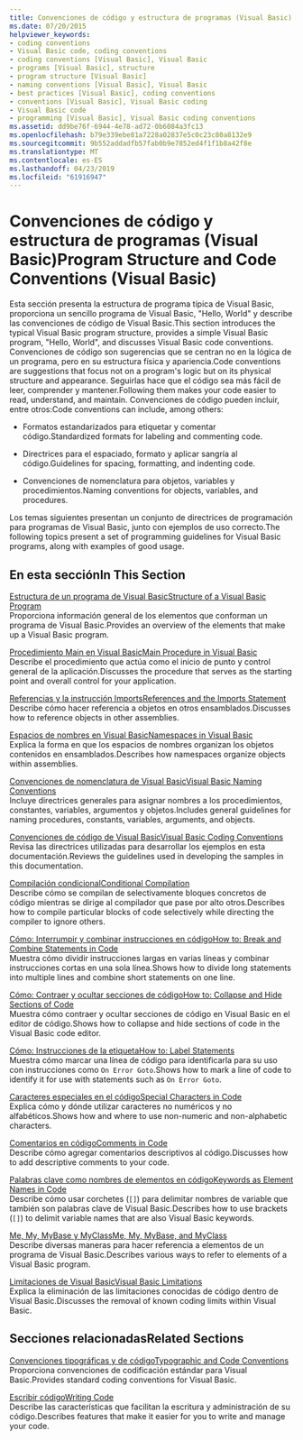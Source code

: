 ```yaml
---
title: Convenciones de código y estructura de programas (Visual Basic)
ms.date: 07/20/2015
helpviewer_keywords:
- coding conventions
- Visual Basic code, coding conventions
- coding conventions [Visual Basic], Visual Basic
- programs [Visual Basic], structure
- program structure [Visual Basic]
- naming conventions [Visual Basic], Visual Basic
- best practices [Visual Basic], coding conventions
- conventions [Visual Basic], Visual Basic coding
- Visual Basic code
- programming [Visual Basic], Visual Basic coding conventions
ms.assetid: dd9be76f-6944-4e78-ad72-0b6084a3fc13
ms.openlocfilehash: b79e339ebe81a7228a02837e5c0c23c80a8132e9
ms.sourcegitcommit: 9b552addadfb57fab0b9e7852ed4f1f1b8a42f8e
ms.translationtype: MT
ms.contentlocale: es-ES
ms.lasthandoff: 04/23/2019
ms.locfileid: "61916947"
---
```

# <a name="program-structure-and-code-conventions-visual-basic"></a><span data-ttu-id="bb5b1-102">Convenciones de código y estructura de programas (Visual Basic)</span><span class="sxs-lookup"><span data-stu-id="bb5b1-102">Program Structure and Code Conventions (Visual Basic)</span></span>
<span data-ttu-id="bb5b1-103">Esta sección presenta la estructura de programa típica de Visual Basic, proporciona un sencillo programa de Visual Basic, "Hello, World" y describe las convenciones de código de Visual Basic.</span><span class="sxs-lookup"><span data-stu-id="bb5b1-103">This section introduces the typical Visual Basic program structure, provides a simple Visual Basic program, "Hello, World", and discusses Visual Basic code conventions.</span></span> <span data-ttu-id="bb5b1-104">Convenciones de código son sugerencias que se centran no en la lógica de un programa, pero en su estructura física y apariencia.</span><span class="sxs-lookup"><span data-stu-id="bb5b1-104">Code conventions are suggestions that focus not on a program's logic but on its physical structure and appearance.</span></span> <span data-ttu-id="bb5b1-105">Seguirlas hace que el código sea más fácil de leer, comprender y mantener.</span><span class="sxs-lookup"><span data-stu-id="bb5b1-105">Following them makes your code easier to read, understand, and maintain.</span></span> <span data-ttu-id="bb5b1-106">Convenciones de código pueden incluir, entre otros:</span><span class="sxs-lookup"><span data-stu-id="bb5b1-106">Code conventions can include, among others:</span></span>  
  
-   <span data-ttu-id="bb5b1-107">Formatos estandarizados para etiquetar y comentar código.</span><span class="sxs-lookup"><span data-stu-id="bb5b1-107">Standardized formats for labeling and commenting code.</span></span>  
  
-   <span data-ttu-id="bb5b1-108">Directrices para el espaciado, formato y aplicar sangría al código.</span><span class="sxs-lookup"><span data-stu-id="bb5b1-108">Guidelines for spacing, formatting, and indenting code.</span></span>  
  
-   <span data-ttu-id="bb5b1-109">Convenciones de nomenclatura para objetos, variables y procedimientos.</span><span class="sxs-lookup"><span data-stu-id="bb5b1-109">Naming conventions for objects, variables, and procedures.</span></span>  
  
 <span data-ttu-id="bb5b1-110">Los temas siguientes presentan un conjunto de directrices de programación para programas de Visual Basic, junto con ejemplos de uso correcto.</span><span class="sxs-lookup"><span data-stu-id="bb5b1-110">The following topics present a set of programming guidelines for Visual Basic programs, along with examples of good usage.</span></span>  
  
## <a name="in-this-section"></a><span data-ttu-id="bb5b1-111">En esta sección</span><span class="sxs-lookup"><span data-stu-id="bb5b1-111">In This Section</span></span>  
 [<span data-ttu-id="bb5b1-112">Estructura de un programa de Visual Basic</span><span class="sxs-lookup"><span data-stu-id="bb5b1-112">Structure of a Visual Basic Program</span></span>](../../../visual-basic/programming-guide/program-structure/structure-of-a-visual-basic-program.md)  
 <span data-ttu-id="bb5b1-113">Proporciona información general de los elementos que conforman un programa de Visual Basic.</span><span class="sxs-lookup"><span data-stu-id="bb5b1-113">Provides an overview of the elements that make up a Visual Basic program.</span></span>  
  
 [<span data-ttu-id="bb5b1-114">Procedimiento Main en Visual Basic</span><span class="sxs-lookup"><span data-stu-id="bb5b1-114">Main Procedure in Visual Basic</span></span>](../../../visual-basic/programming-guide/program-structure/main-procedure.md)  
 <span data-ttu-id="bb5b1-115">Describe el procedimiento que actúa como el inicio de punto y control general de la aplicación.</span><span class="sxs-lookup"><span data-stu-id="bb5b1-115">Discusses the procedure that serves as the starting point and overall control for your application.</span></span>  
  
 [<span data-ttu-id="bb5b1-116">Referencias y la instrucción Imports</span><span class="sxs-lookup"><span data-stu-id="bb5b1-116">References and the Imports Statement</span></span>](../../../visual-basic/programming-guide/program-structure/references-and-the-imports-statement.md)  
 <span data-ttu-id="bb5b1-117">Describe cómo hacer referencia a objetos en otros ensamblados.</span><span class="sxs-lookup"><span data-stu-id="bb5b1-117">Discusses how to reference objects in other assemblies.</span></span>  
  
 [<span data-ttu-id="bb5b1-118">Espacios de nombres en Visual Basic</span><span class="sxs-lookup"><span data-stu-id="bb5b1-118">Namespaces in Visual Basic</span></span>](../../../visual-basic/programming-guide/program-structure/namespaces.md)  
 <span data-ttu-id="bb5b1-119">Explica la forma en que los espacios de nombres organizan los objetos contenidos en ensamblados.</span><span class="sxs-lookup"><span data-stu-id="bb5b1-119">Describes how namespaces organize objects within assemblies.</span></span>  
  
 [<span data-ttu-id="bb5b1-120">Convenciones de nomenclatura de Visual Basic</span><span class="sxs-lookup"><span data-stu-id="bb5b1-120">Visual Basic Naming Conventions</span></span>](../../../visual-basic/programming-guide/program-structure/naming-conventions.md)  
 <span data-ttu-id="bb5b1-121">Incluye directrices generales para asignar nombres a los procedimientos, constantes, variables, argumentos y objetos.</span><span class="sxs-lookup"><span data-stu-id="bb5b1-121">Includes general guidelines for naming procedures, constants, variables, arguments, and objects.</span></span>  
  
 [<span data-ttu-id="bb5b1-122">Convenciones de código de Visual Basic</span><span class="sxs-lookup"><span data-stu-id="bb5b1-122">Visual Basic Coding Conventions</span></span>](../../../visual-basic/programming-guide/program-structure/coding-conventions.md)  
 <span data-ttu-id="bb5b1-123">Revisa las directrices utilizadas para desarrollar los ejemplos en esta documentación.</span><span class="sxs-lookup"><span data-stu-id="bb5b1-123">Reviews the guidelines used in developing the samples in this documentation.</span></span>  
  
 [<span data-ttu-id="bb5b1-124">Compilación condicional</span><span class="sxs-lookup"><span data-stu-id="bb5b1-124">Conditional Compilation</span></span>](../../../visual-basic/programming-guide/program-structure/conditional-compilation.md)  
 <span data-ttu-id="bb5b1-125">Describe cómo se compilan de selectivamente bloques concretos de código mientras se dirige al compilador que pase por alto otros.</span><span class="sxs-lookup"><span data-stu-id="bb5b1-125">Describes how to compile particular blocks of code selectively while directing the compiler to ignore others.</span></span>  
  
 [<span data-ttu-id="bb5b1-126">Cómo: Interrumpir y combinar instrucciones en código</span><span class="sxs-lookup"><span data-stu-id="bb5b1-126">How to: Break and Combine Statements in Code</span></span>](../../../visual-basic/programming-guide/program-structure/how-to-break-and-combine-statements-in-code.md)  
 <span data-ttu-id="bb5b1-127">Muestra cómo dividir instrucciones largas en varias líneas y combinar instrucciones cortas en una sola línea.</span><span class="sxs-lookup"><span data-stu-id="bb5b1-127">Shows how to divide long statements into multiple lines and combine short statements on one line.</span></span>  
  
 [<span data-ttu-id="bb5b1-128">Cómo: Contraer y ocultar secciones de código</span><span class="sxs-lookup"><span data-stu-id="bb5b1-128">How to: Collapse and Hide Sections of Code</span></span>](../../../visual-basic/programming-guide/program-structure/how-to-collapse-and-hide-sections-of-code.md)  
 <span data-ttu-id="bb5b1-129">Muestra cómo contraer y ocultar secciones de código en Visual Basic en el editor de código.</span><span class="sxs-lookup"><span data-stu-id="bb5b1-129">Shows how to collapse and hide sections of code in the Visual Basic code editor.</span></span>  
  
 [<span data-ttu-id="bb5b1-130">Cómo: Instrucciones de la etiqueta</span><span class="sxs-lookup"><span data-stu-id="bb5b1-130">How to: Label Statements</span></span>](../../../visual-basic/programming-guide/program-structure/how-to-label-statements.md)  
 <span data-ttu-id="bb5b1-131">Muestra cómo marcar una línea de código para identificarla para su uso con instrucciones como `On Error Goto`.</span><span class="sxs-lookup"><span data-stu-id="bb5b1-131">Shows how to mark a line of code to identify it for use with statements such as `On Error Goto`.</span></span>  
  
 [<span data-ttu-id="bb5b1-132">Caracteres especiales en el código</span><span class="sxs-lookup"><span data-stu-id="bb5b1-132">Special Characters in Code</span></span>](../../../visual-basic/programming-guide/program-structure/special-characters-in-code.md)  
 <span data-ttu-id="bb5b1-133">Explica cómo y dónde utilizar caracteres no numéricos y no alfabéticos.</span><span class="sxs-lookup"><span data-stu-id="bb5b1-133">Shows how and where to use non-numeric and non-alphabetic characters.</span></span>  
  
 [<span data-ttu-id="bb5b1-134">Comentarios en código</span><span class="sxs-lookup"><span data-stu-id="bb5b1-134">Comments in Code</span></span>](../../../visual-basic/programming-guide/program-structure/comments-in-code.md)  
 <span data-ttu-id="bb5b1-135">Describe cómo agregar comentarios descriptivos al código.</span><span class="sxs-lookup"><span data-stu-id="bb5b1-135">Discusses how to add descriptive comments to your code.</span></span>  
  
 [<span data-ttu-id="bb5b1-136">Palabras clave como nombres de elementos en código</span><span class="sxs-lookup"><span data-stu-id="bb5b1-136">Keywords as Element Names in Code</span></span>](../../../visual-basic/programming-guide/program-structure/keywords-as-element-names-in-code.md)  
 <span data-ttu-id="bb5b1-137">Describe cómo usar corchetes (`[]`) para delimitar nombres de variable que también son palabras clave de Visual Basic.</span><span class="sxs-lookup"><span data-stu-id="bb5b1-137">Describes how to use brackets (`[]`) to delimit variable names that are also Visual Basic keywords.</span></span>  
  
 [<span data-ttu-id="bb5b1-138">Me, My, MyBase y MyClass</span><span class="sxs-lookup"><span data-stu-id="bb5b1-138">Me, My, MyBase, and MyClass</span></span>](../../../visual-basic/programming-guide/program-structure/me-my-mybase-and-myclass.md)  
 <span data-ttu-id="bb5b1-139">Describe diversas maneras para hacer referencia a elementos de un programa de Visual Basic.</span><span class="sxs-lookup"><span data-stu-id="bb5b1-139">Describes various ways to refer to elements of a Visual Basic program.</span></span>  
  
 [<span data-ttu-id="bb5b1-140">Limitaciones de Visual Basic</span><span class="sxs-lookup"><span data-stu-id="bb5b1-140">Visual Basic Limitations</span></span>](../../../visual-basic/programming-guide/program-structure/limitations.md)  
 <span data-ttu-id="bb5b1-141">Explica la eliminación de las limitaciones conocidas de código dentro de Visual Basic.</span><span class="sxs-lookup"><span data-stu-id="bb5b1-141">Discusses the removal of known coding limits within Visual Basic.</span></span>  
  
## <a name="related-sections"></a><span data-ttu-id="bb5b1-142">Secciones relacionadas</span><span class="sxs-lookup"><span data-stu-id="bb5b1-142">Related Sections</span></span>  
 [<span data-ttu-id="bb5b1-143">Convenciones tipográficas y de código</span><span class="sxs-lookup"><span data-stu-id="bb5b1-143">Typographic and Code Conventions</span></span>](../../../visual-basic/language-reference/typographic-and-code-conventions.md)  
 <span data-ttu-id="bb5b1-144">Proporciona convenciones de codificación estándar para Visual Basic.</span><span class="sxs-lookup"><span data-stu-id="bb5b1-144">Provides standard coding conventions for Visual Basic.</span></span>  
  
 [<span data-ttu-id="bb5b1-145">Escribir código</span><span class="sxs-lookup"><span data-stu-id="bb5b1-145">Writing Code</span></span>](/visualstudio/ide/writing-code-in-the-code-and-text-editor)  
 <span data-ttu-id="bb5b1-146">Describe las características que facilitan la escritura y administración de su código.</span><span class="sxs-lookup"><span data-stu-id="bb5b1-146">Describes features that make it easier for you to write and manage your code.</span></span>
